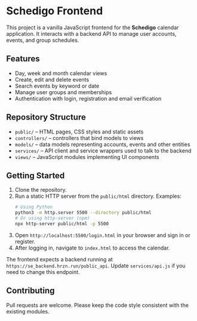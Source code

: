 # Schedigo Frontend

This project is a vanilla JavaScript frontend for the **Schedigo** calendar application.
It interacts with a backend API to manage user accounts, events, and group schedules.

## Features
- Day, week and month calendar views
- Create, edit and delete events
- Search events by keyword or date
- Manage user groups and memberships
- Authentication with login, registration and email verification

## Repository Structure
- `public/` – HTML pages, CSS styles and static assets
- `controllers/` – controllers that bind models to views
- `models/` – data models representing accounts, events and other entities
- `services/` – API client and service wrappers used to talk to the backend
- `views/` – JavaScript modules implementing UI components

## Getting Started
1. Clone the repository.
2. Run a static HTTP server from the `public/html` directory. Examples:
   ```bash
   # Using Python
   python3 -m http.server 5500 --directory public/html
   # Or using http-server (npm)
   npx http-server public/html -p 5500
   ```
3. Open `http://localhost:5500/login.html` in your browser and sign in or register.
4. After logging in, navigate to `index.html` to access the calendar.

The frontend expects a backend running at `https://se_backend.hrzn.run/public_api`. Update `services/api.js` if you need to change this endpoint.

## Contributing
Pull requests are welcome. Please keep the code style consistent with the existing modules.